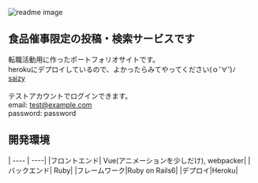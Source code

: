 ![readme image](https://user-images.githubusercontent.com/71591009/124362711-a7d37380-dc71-11eb-925e-d07c86beafa7.png)

## 食品催事限定の投稿・検索サービスです
転職活動用に作ったポートフォリオサイトです。<br>
herokuにデプロイしているので、よかったらみてやってください(ｏ'∀')ﾉ<br>
[saizy](https://saizy.herokuapp.com/)<br>
<br>
テストアカウントでログインできます。<br>
email: test@example.com<br>
password: password<br>

## 開発環境
| ---- | ----| 
|フロントエンド| Vue(アニメーションを少しだけ), webpacker|
|バックエンド| Ruby|
|フレームワーク|Ruby on Rails6|
|デプロイ|Heroku|




